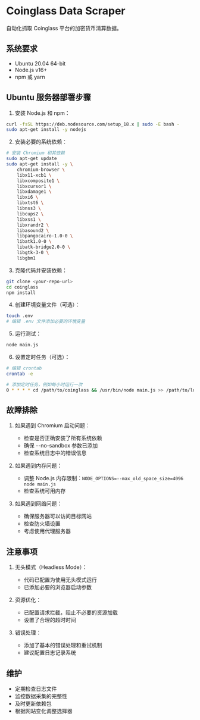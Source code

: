 # Coinglass Data Scraper

自动化抓取 Coinglass 平台的加密货币清算数据。

## 系统要求

- Ubuntu 20.04 64-bit
- Node.js v16+ 
- npm 或 yarn

## Ubuntu 服务器部署步骤

1. 安装 Node.js 和 npm：
```bash
curl -fsSL https://deb.nodesource.com/setup_18.x | sudo -E bash -
sudo apt-get install -y nodejs
```

2. 安装必要的系统依赖：
```bash
# 安装 Chromium 和其依赖
sudo apt-get update
sudo apt-get install -y \
    chromium-browser \
    libx11-xcb1 \
    libxcomposite1 \
    libxcursor1 \
    libxdamage1 \
    libxi6 \
    libxtst6 \
    libnss3 \
    libcups2 \
    libxss1 \
    libxrandr2 \
    libasound2 \
    libpangocairo-1.0-0 \
    libatk1.0-0 \
    libatk-bridge2.0-0 \
    libgtk-3-0 \
    libgbm1
```

3. 克隆代码并安装依赖：
```bash
git clone <your-repo-url>
cd coinglass
npm install
```

4. 创建环境变量文件（可选）：
```bash
touch .env
# 编辑 .env 文件添加必要的环境变量
```

5. 运行测试：
```bash
node main.js
```

6. 设置定时任务（可选）：
```bash
# 编辑 crontab
crontab -e

# 添加定时任务，例如每小时运行一次
0 * * * * cd /path/to/coinglass && /usr/bin/node main.js >> /path/to/logfile.log 2>&1
```

## 故障排除

1. 如果遇到 Chromium 启动问题：
   - 检查是否正确安装了所有系统依赖
   - 确保 --no-sandbox 参数已添加
   - 检查系统日志中的错误信息

2. 如果遇到内存问题：
   - 调整 Node.js 内存限制：`NODE_OPTIONS=--max_old_space_size=4096 node main.js`
   - 检查系统可用内存

3. 如果遇到网络问题：
   - 确保服务器可以访问目标网站
   - 检查防火墙设置
   - 考虑使用代理服务器

## 注意事项

1. 无头模式（Headless Mode）：
   - 代码已配置为使用无头模式运行
   - 已添加必要的浏览器启动参数

2. 资源优化：
   - 已配置请求拦截，阻止不必要的资源加载
   - 设置了合理的超时时间

3. 错误处理：
   - 添加了基本的错误处理和重试机制
   - 建议配置日志记录系统

## 维护

- 定期检查日志文件
- 监控数据采集的完整性
- 及时更新依赖包
- 根据网站变化调整选择器
